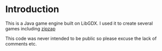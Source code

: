 # Introduction

This is a Java game engine built on LibGDX. I used it to create several games including [zipzap](https://github.com/felixwatts/zipzap)

This code was never intended to be public so please excuse the lack of comments etc.
